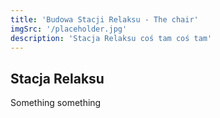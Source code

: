 ```yaml
---
title: 'Budowa Stacji Relaksu - The chair'
imgSrc: '/placeholder.jpg'
description: 'Stacja Relaksu coś tam coś tam'
---
```

## Stacja Relaksu

Something something
